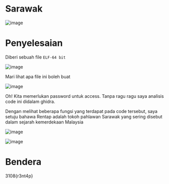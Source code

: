 # Sarawak
![image](https://github.com/6D756E6972/3108CTF/assets/129729880/c98ccf3b-cb02-4981-8bca-5af3cac206e9)

# Penyelesaian
Diberi sebuah file `ELF-64 bit`

![image](https://github.com/6D756E6972/3108CTF/assets/129729880/d6febd7b-44f0-42ad-b68c-1498423375b8)

Mari lihat apa file ini boleh buat

![image](https://github.com/6D756E6972/3108CTF/assets/129729880/9d099a66-a4a3-421b-83a9-8210eeface27)

Oh! Kita memerlukan password untuk access. Tanpa ragu ragu saya analisis code ini didalam ghidra.

Dengan melihat beberapa fungsi yang terdapat pada code tersebut, saya setuju bahawa Rentap adalah tokoh pahlawan Sarawak yang sering disebut dalam sejarah kemerdekaan Malaysia

![image](https://github.com/6D756E6972/3108CTF/assets/129729880/f50adc26-68c1-4f74-bfb2-8eee51a8cd8e)

![image](https://github.com/6D756E6972/3108CTF/assets/129729880/83431cb2-a147-4f0c-9f86-8c3eca12d6a1)

# Bendera
3108{r3nt4p}
